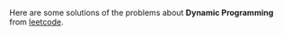 Here are some solutions of the problems about **Dynamic Programming** from [leetcode](https://leetcode.com/).
